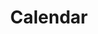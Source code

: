 ---
title: Calendar
path: xp.communications.information
order: 0
type: Coordinator
userID: bS5pcmVsYW5kQGNveC5uZXQ=
rprs: true
---